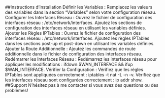 ##Instructions d’Installation
Définir les Variables : Remplacez les valeurs des variables dans la section “Variables” selon votre configuration réseau.
Configurer les Interfaces Réseau :
Ouvrez le fichier de configuration des interfaces réseau : /etc/network/interfaces.
Ajoutez les sections de configuration des interfaces réseau en utilisant les variables définies.
Ajouter les Règles IPTables :
Ouvrez le fichier de configuration des interfaces réseau : /etc/network/interfaces.
Ajoutez les règles IPTables dans les sections post-up et post-down en utilisant les variables définies.
Ajouter la Route Additionnelle :
Ajoutez les commandes de route additionnelle dans le fichier de configuration des interfaces réseau.
Redémarrer les Interfaces Réseau :
Redémarrez les interfaces réseau pour appliquer les modifications : ifdown $WAN_INTERFACE && ifup $WAN_INTERFACE.
Vérifier la Configuration :
Vérifiez que les règles IPTables sont appliquées correctement : iptables -t nat -L -n -v.
Vérifiez que les interfaces réseau sont configurées correctement : ip addr show.
##Support
N’hésitez pas à me contacter si vous avez des questions ou des problèmes!
